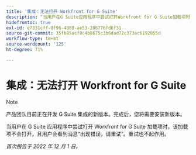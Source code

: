 ```yaml
---
title: '集成：无法打开 Workfront for G Suite'
description: “当用户在G Suite应用程序中尝试打开Workfront for G Suite加载项时，该加载项未打开，并且用户看到消息“出现问题，请重试。 重试也不起作用。'
hidefromtoc: true
exl-id: e7331cff-0f96-4080-ae53-286776fd6f31
source-git-commit: 35fb85acf0c4b8675c3b6dad72c373ac6192055d
workflow-type: tm+mt
source-wordcount: '125'
ht-degree: 71%

---
```


# 集成：无法打开 Workfront for G Suite

<!--Converted to Story-->

>[!NOTE]
>
>产品团队目前正在开发 G Suite 集成的新版本。完成后，您将需要安装新版本。

当用户在 G Suite 应用程序中尝试打开 Workfront for G Suite 加载项时，该加载项不会打开，且用户会看到消息“出现错误，请重试”。重试也不起作用。

_首次报告于 2022 年 12 月 1 日。_
